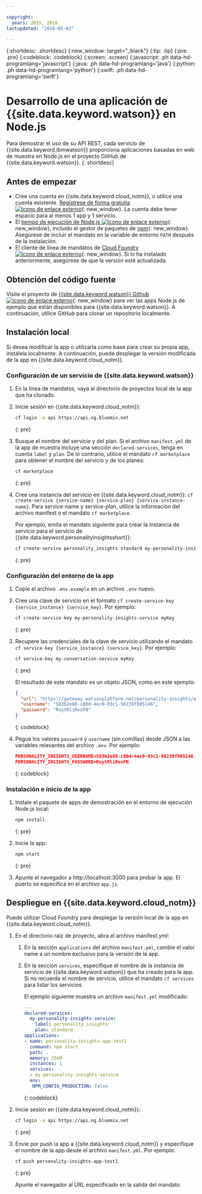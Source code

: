 ```yaml
---

copyright:
  years: 2015, 2018
lastupdated: "2018-05-02"

---
```


{:shortdesc: .shortdesc}
{:new_window: target="_blank"}
{:tip: .tip}
{:pre: .pre}
{:codeblock: .codeblock}
{:screen: .screen}
{:javascript: .ph data-hd-programlang='javascript'}
{:java: .ph data-hd-programlang='java'}
{:python: .ph data-hd-programlang='python'}
{:swift: .ph data-hd-programlang='swift'}

# Desarrollo de una aplicación de {{site.data.keyword.watson}} en Node.js

Para demostrar el uso de su API REST, cada servicio de {{site.data.keyword.ibmwatson}} proporciona aplicaciones basadas en web de muestra en Node.js en el proyecto GitHub de {{site.data.keyword.watson}}.
{: shortdesc}

## Antes de empezar

- Cree una cuenta en {{site.data.keyword.cloud_notm}}, o utilice una cuenta existente. [Regístrese de forma gratuita ![Icono de enlace externo](../../icons/launch-glyph.svg "Icono de enlace externo")](https://console.{DomainName}/registration/?target=/catalog/%3fcategory=watson){: new_window}. La cuenta debe tener espacio para al menos 1 app y 1 servicio.
- El [tiempo de ejecución de Node.js ![Icono de enlace externo](../../icons/launch-glyph.svg "Icono de enlace externo")](https://nodejs.org/#download){: new_window}, incluido el gestor de paquetes de [npm](https://www.npmjs.com/){: new_window}. Asegúrese de incluir el mandato en la variable de entorno `PATH` después de la instalación.
- El cliente de línea de mandatos de [Cloud Foundry ![Icono de enlace externo](../../icons/launch-glyph.svg "Icono de enlace externo")](https://github.com/cloudfoundry/cli#downloads){: new_window}. Si lo ha instalado anteriormente, asegúrese de que la versión esté actualizada.

## Obtención del código fuente

Visite el proyecto de [{{site.data.keyword.watson}} Github ![Icono de enlace externo](../../icons/launch-glyph.svg "Icono de enlace externo")](https://github.com/watson-developer-cloud){: new_window} para ver las apps Node.js de ejemplo que están disponibles para {{site.data.keyword.watson}}. A continuación, utilice GitHub para clonar un repositorio localmente.

## Instalación local
Si desea modificar la app o utilizarla como base para crear su propia app, instálela localmente. A continuación, puede desplegar la versión modificada de la app en {{site.data.keyword.cloud_notm}}.

### Configuración de un servicio de {{site.data.keyword.watson}}

1.  En la línea de mandatos, vaya al directorio de proyectos local de la app que ha clonado.
1.  Inicie sesión en {{site.data.keyword.cloud_notm}}:

    ```bash
    cf login -a api https://api.ng.bluemix.net
    ```
    {: pre}

1.  Busque el nombre del servicio y del plan. Si el archivo `manifest.yml` de la app de muestra incluye una sección `declared-services`, tenga en cuenta `label` y `plan`. De lo contrario, utilice el mandato `cf marketplace` para obtener el nombre del servicio y de los planes:

    ```bash
    cf marketplace
    ```
    {: pre}

1.  Cree una instancia del servicio en {{site.data.keyword.cloud_notm}}: `cf create-service {service-name} {service-plan} {service-instance-name}`. Para service-name y service-plan, utilice la información del archivo manifest o el mandato `cf marketplace`.

    Por ejemplo, emita el mandato siguiente para crear la instancia de servicio para el servicio de {{site.data.keyword.personalityinsightsshort}}:

    ```bash
    cf create-service personality_insights standard my-personality-insights-service
    ```
    {: pre}

### Configuración del entorno de la app

1.  Copie el archivo `.env.example` en un archivo `.env` nuevo.
1.  Cree una clave de servicio en el formato `cf create-service-key {service_instance} {service_key}`. Por ejemplo:

    ```bash
    cf create-service-key my-personality-insights-service myKey
    ```
    {: pre}

1.  Recupere las credenciales de la clave de servicio utilizando el mandato `cf service-key {service_instance} {service_key}`. Por ejemplo:

    ```bash
    cf service-key my-conversation-service myKey
    ```
    {: pre}

    El resultado de este mandato es un objeto JSON, como en este ejemplo:

    ```json
    {
      "url": "https://gateway.watsonplatform.net/personality-insights/api",
      "username": "583b2e88-c80d-4ec0-93c1-98239f805146",
      "password": "RuytRliRvoFN"
    }
    ```
    {: codeblock}

1.  Pegue los valores `password` y `username` (sin comillas) desde JSON a las variables relevantes del archivo `.env`. Por ejemplo:

    ```json
    PERSONALITY_INSIGHTS_USERNAME=583b2e88-c80d-4ec0-93c1-98239f805146
    PERSONALITY_INSIGHTS_PASSWORD=RuytRliRvoFN
    ```
    {: codeblock}

### Instalación e inicio de la app

1.  Instale el paquete de apps de demostración en el entorno de ejecución Node.js local:

    ```bash
    npm install
    ```
    {: pre}

1.  Inicie la app:

    ```bash
    npm start
    ```
    {: pre}

1.  Apunte el navegador a http://localhost:3000 para probar la app. El puerto se especifica en el archivo `app.js`.

## Despliegue en {{site.data.keyword.cloud_notm}}

Puede utilizar Cloud Foundry para desplegar la versión local de la app en {{site.data.keyword.cloud_notm}}.

1.  En el directorio raíz de proyecto, abra el archivo manifest.yml:
    1.  En la sección `applications` del archivo `manifest.yml`, cambie el valor name a un nombre exclusivo para la versión de la app.
    1.  En la sección `services`, especifique el nombre de la instancia de servicio de {{site.data.keyword.watson}} que ha creado para la app. Si no recuerda el nombre de servicio, utilice el mandato `cf services` para listar los servicios.

        El ejemplo siguiente muestra un archivo `manifest.yml` modificado:

        ```yml
        ---
        declared-services:
          my-personality-insights-service:
            label: personality_insights
            plan: standard
        applications:
        - name: personality-insights-app-test1
          command: npm start
          path: .
          memory: 256M
          instances: 1
          services:
          - my-personality-insights-service
          env:
           NPM_CONFIG_PRODUCTION: false
        ```
        {: codeblock}

1.  Inicie sesión en {{site.data.keyword.cloud_notm}}:

    ```bash
    cf login -a api https://api.ng.bluemix.net
    ```
    {: pre}

1.  Envíe por push la app a {{site.data.keyword.cloud_notm}} y especifique el nombre de la app desde el archivo `manifest.yml`. Por ejemplo:

    ```bash
    cf push personality-insights-app-test1
    ```
    {: pre}

    Apunte el navegador al URL especificado en la salida del mandato.
